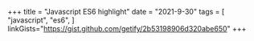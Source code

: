 +++
title = "Javascript ES6 highlight"
date = "2021-9-30"
tags = [
    "javascript",
    "es6",
]
linkGists="https://gist.github.com/getify/2b53198906d320abe650"
+++
